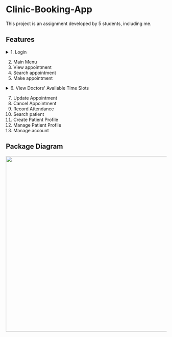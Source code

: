 # Clinic-Booking-App
This project is an assignment developed by 5 students, including me.

## Features
<details>
<summary>1. Login</summary>
    1. Restrict login attempts <br/>
    <img width="350px" src="https://user-images.githubusercontent.com/65067887/215249293-df5b06ea-5a81-42ba-8d65-f75e5e1671d5.png" /> <br/>
    
    2. Successful login <br/>
    <img width="350px" src="https://user-images.githubusercontent.com/65067887/215248623-66b354ef-9f97-4395-aa12-c46d9c8b7693.png" /> <br/>
</details>

2. Main Menu
3. View appointment
4. Search appointment
5. Make appointment

<details>
<summary>6. View Doctors' Available Time Slots</summary>
    1. Select Service <br/>  
    <img width="700px" src="https://user-images.githubusercontent.com/65067887/215247825-5ee3b167-000f-485c-b803-ec657d08e056.png" /> <br/>    
    <img width="300px" src="https://user-images.githubusercontent.com/65067887/215247840-e14bde42-24fd-4f58-b187-d05cc246ebf0.png" /> <br/>
    
    2. Select Branch <br/>  
    <img width="700px" src="https://user-images.githubusercontent.com/65067887/215246996-c06e84e7-1783-4b1e-8267-f32702e646c9.png" /> <br/>
    
    3. Select Date <br/>
    <img width="350px" src="https://user-images.githubusercontent.com/65067887/215248181-ca96c16f-bf0a-424a-9d18-3548531b4f1e.png" /> <br/>
    
    4. Show Doctors' Available Time Slot <br/>
    <img width="500px" src="https://user-images.githubusercontent.com/65067887/215248203-c2f501e9-8ce3-47f2-a284-66dae6a76e59.png" /> <br/>
</details>

7. Update Appointment
8. Cancel Appointment
9. Record Attendance
10. Search patient
11. Create Patient Profile
12. Manage Patient Profile
13. Manage account



## Package Diagram
<img width="550px" src="https://user-images.githubusercontent.com/65067887/215243170-00a8150d-370d-4a5d-8259-9b162d98a1a5.png" />
